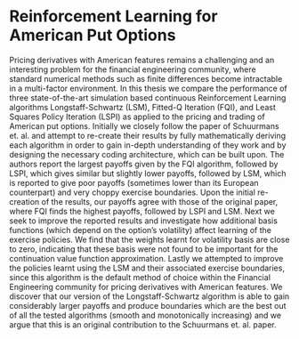 # Reinforcement Learning for American Put Options

Pricing derivatives with American features remains a challenging and an interesting problem
for the financial engineering community, where standard numerical methods such as finite
differences become intractable in a multi-factor environment. In this thesis we compare the
performance of three state-of-the-art simulation based continuous Reinforcement Learning
algorithms Longstaff-Schwartz (LSM), Fitted-Q Iteration (FQI), and Least Squares Policy
Iteration (LSPI) as applied to the pricing and trading of American put options. Initially we
closely follow the paper of Schuurmans et. al. and attempt to re-create their results by
fully mathematically deriving each algorithm in order to gain in-depth understanding of they
work and by designing the necessary coding architecture, which can be built upon. The authors
report the largest payoffs given by the FQI algorithm, followed by LSPI, which gives similar
but slightly lower payoffs, followed by LSM, which is reported to give poor payoffs (sometimes
lower than its European counterpart) and very choppy exercise boundaries. Upon the initial
re-creation of the results, our payoffs agree with those of the original paper, where FQI finds
the highest payoffs, followed by LSPI and LSM. Next we seek to improve the reported results
and investigate how additional basis functions (which depend on the option’s volatility) affect
learning of the exercise policies. We find that the weights learnt for volatility basis are close
to zero, indicating that these basis were not found to be important for the continuation value
function approximation. Lastly we attempted to improve the policies learnt using the LSM
and their associated exercise boundaries, since this algorithm is the default method of choice
within the Financial Engineering community for pricing derivatives with American features. We
discover that our version of the Longstaff-Schwartz algorithm is able to gain considerably larger
payoffs and produce boundaries which are the best out of all the tested algorithms (smooth and
monotonically increasing) and we argue that this is an original contribution to the Schuurmans
et. al. paper.
